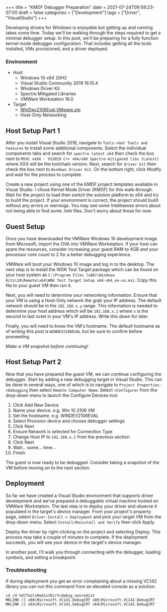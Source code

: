 +++
title = "KMDF Debugger Preparation"
date = 2021-07-24T09:58:23-07:00
draft = false
categories = ["Development"]
tags = ["Driver", "VisualStudio"]
+++

Developing drivers for Windows is enjoyable but getting up and running takes some time. Today we'll be walking through the steps required to get a minimal debugger setup. In this post, we'll be preparing for a fully function kernel mode debugger configuration. That includes getting all the tools installed, VMs provisioned, and a driver deployed.

### Environment
- Host
  - Windows 10 x64 20H2
  - Visual Studio Community 2019 16.10.4
  - Windows Driver Kit
  - Spectre Mitigated Libraries
  - VMWare Workstation 16.0
- Target
  - [WinDev2106Eval.VMware.zip](https://developer.microsoft.com/en-us/windows/downloads/virtual-machines/)
  - Host-Only Networking

## Host Setup Part 1

After you install Visual Studio 2019, navigate to `Tools->Get Tools and Features` to install some additional components. Select the individual components tabs and search for `spectre latest x64` then check the box next to `MSVC vXXX - VS2019 C++ x64/x86 Spectre-mitigated libs (Latest)` where XXX will be the toolchain version. Next, search for `driver kit` then check the box next to `Windows Driver Kit`. On the bottom right, click Modify and wait for the process to complete.

Create a new project using one of the KMDF project templates available in Visual Studio. I chose Kernel Mode Driver (KMDF) for this walk-through. Wait for the project to load then switch the solution platform to x64 and try to build the project. If your environment is correct, the project should build without any errors or warnings. You may see some Intellisense errors about not being able to find some .tmh files. Don't worry about those for now.

## Guest Setup

Once you have downloaded the VMWare Windows 10 development image from Microsoft, import the OVA into VMWare Workstation. If your host can spare the resources, consider increasing your guest RAM to 4GB and your processor core count to 2 for a better debugging experience.

VMWare will boot your Windows 10 image and log in to the desktop. The next step is to install the WDK Test Target package which can be found on your host system as  `C:\Program Files (x86)\Windows Kits\10\Remote\x64\WDK Test Target Setup x64-x64_en-us.msi`. Copy this file to your guest VM then run it. 

Next, you will need to determine your networking information. Ensure that your VM is using a Host-Only network the grab your IP address. The default network should be in the `192.168.x.y` range. This information is needed to determine your host address which will be `192.168.x.1` where `x` is the second to last octet in your VM's IP address. Write this down for later.

Finally, you will need to know the VM's hostname. The default hostname as of writing this post is `WINDEV2106EVAL` but be sure to confirm before proceeding.

*Make a VM snapshot before continuing!*

## Host Setup Part 2

Now that you have prepared the guest VM, we can continue configuring the debugger. Start by adding a new debugging target in Visual Studio. This can be done in several ways, one of which is to navigate to `Project Properties->Debugging` then select `Remote Computer Name`. Select `<Configure>` from the drop-down menu to launch the Configure Devices tool.

1. Click Add New Device
2. Name your device. e.g. Win 10 2106 VM
3. Set the hostname. e.g. WINDEV2106EVAL
4. Select Provision device and choose debugger settings
5. Click Next
6. Ensure Network is selected for Connection Type 
7. Change Host IP to `192.168.x.1` from the previous section
8. Click Next
9. Wait... some... time...
10. Finish

The guest is now ready to be debugged. Consider taking a snapshot of the VM before moving on to the next section.


## Deployment

So far we have created a Visual Studio environment that supports driver development and we've prepared a debuggable virtual machine hosted on VMWare Workstation. The last step is to deploy your driver and observe it populated in the target's device manager. From your project's property page, select `Driver-Install-> Deployment` and pick your target VM from the drop-down menu. Select `Install/Reinstall and Verify` then click Apply.

Deploy the driver by right-clicking on the project and selecting Deploy. This process may take a couple of minutes to complete. If the deployment succeeds, you will see your device in the target's device manager.

In another post, I'll walk you through connecting with the debugger, loading symbols, and setting a breakpoint.

### Troubleshooting

If during deployment you get an error complaining about a missing VC142 library you can run this command from an elevated console as a solution.

```
cd /d %VCToolsRedistDir%\debug_nonredist 
MKLINK /J x86\Microsoft.VC141.DebugCRT x86\Microsoft.VC142.DebugCRT MKLINK /J x64\Microsoft.VC141.DebugCRT x64\Microsoft.VC142.DebugCRT
```